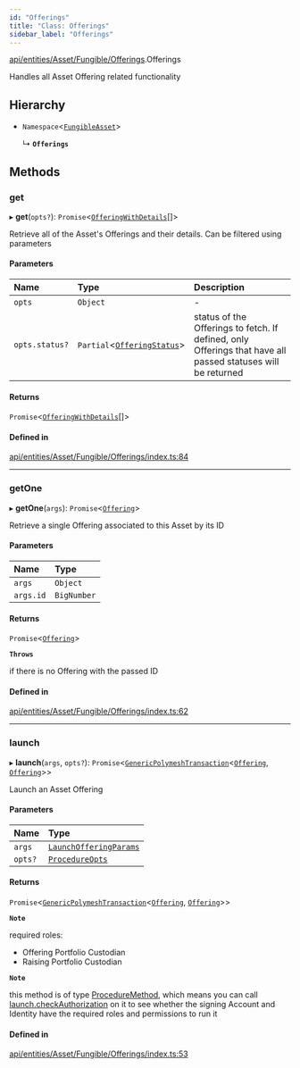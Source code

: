 ```yaml
---
id: "Offerings"
title: "Class: Offerings"
sidebar_label: "Offerings"
---
```


[api/entities/Asset/Fungible/Offerings](../../../../../../modules/API/Entities/Asset/Fungible/Offerings/Offerings.md).Offerings

Handles all Asset Offering related functionality

## Hierarchy

- `Namespace`\<[`FungibleAsset`](../FungibleAsset.md)\>

  ↳ **`Offerings`**

## Methods

### get

▸ **get**(`opts?`): `Promise`\<[`OfferingWithDetails`](../../../../../../interfaces/API/Entities/Types/OfferingWithDetails/OfferingWithDetails.md)[]\>

Retrieve all of the Asset's Offerings and their details. Can be filtered using parameters

#### Parameters

| Name | Type | Description |
| :------ | :------ | :------ |
| `opts` | `Object` | - |
| `opts.status?` | `Partial`\<[`OfferingStatus`](../../../../../../interfaces/API/Entities/Offering/Types/OfferingStatus/OfferingStatus.md)\> | status of the Offerings to fetch. If defined, only Offerings that have all passed statuses will be returned |

#### Returns

`Promise`\<[`OfferingWithDetails`](../../../../../../interfaces/API/Entities/Types/OfferingWithDetails/OfferingWithDetails.md)[]\>

#### Defined in

[api/entities/Asset/Fungible/Offerings/index.ts:84](https://github.com/PolymeshAssociation/polymesh-sdk/blob/c8da9dfce/src/api/entities/Asset/Fungible/Offerings/index.ts#L84)

___

### getOne

▸ **getOne**(`args`): `Promise`\<[`Offering`](../../../Offering/Offering.md)\>

Retrieve a single Offering associated to this Asset by its ID

#### Parameters

| Name | Type |
| :------ | :------ |
| `args` | `Object` |
| `args.id` | `BigNumber` |

#### Returns

`Promise`\<[`Offering`](../../../Offering/Offering.md)\>

**`Throws`**

if there is no Offering with the passed ID

#### Defined in

[api/entities/Asset/Fungible/Offerings/index.ts:62](https://github.com/PolymeshAssociation/polymesh-sdk/blob/c8da9dfce/src/api/entities/Asset/Fungible/Offerings/index.ts#L62)

___

### launch

▸ **launch**(`args`, `opts?`): `Promise`\<[`GenericPolymeshTransaction`](../../../../../../modules/API/Procedures/Types/Types.md#genericpolymeshtransaction)\<[`Offering`](../../../Offering/Offering.md), [`Offering`](../../../Offering/Offering.md)\>\>

Launch an Asset Offering

#### Parameters

| Name | Type |
| :------ | :------ |
| `args` | [`LaunchOfferingParams`](../../../../../../interfaces/API/Procedures/Types/LaunchOfferingParams/LaunchOfferingParams.md) |
| `opts?` | [`ProcedureOpts`](../../../../../../interfaces/API/Procedures/Types/ProcedureOpts/ProcedureOpts.md) |

#### Returns

`Promise`\<[`GenericPolymeshTransaction`](../../../../../../modules/API/Procedures/Types/Types.md#genericpolymeshtransaction)\<[`Offering`](../../../Offering/Offering.md), [`Offering`](../../../Offering/Offering.md)\>\>

**`Note`**

required roles:
  - Offering Portfolio Custodian
  - Raising Portfolio Custodian

**`Note`**

this method is of type [ProcedureMethod](../../../../../../interfaces/API/Procedures/Types/ProcedureMethod/ProcedureMethod.md), which means you can call [launch.checkAuthorization](../../../../../../interfaces/API/Procedures/Types/ProcedureMethod/ProcedureMethod.md#checkauthorization)
  on it to see whether the signing Account and Identity have the required roles and permissions to run it

#### Defined in

[api/entities/Asset/Fungible/Offerings/index.ts:53](https://github.com/PolymeshAssociation/polymesh-sdk/blob/c8da9dfce/src/api/entities/Asset/Fungible/Offerings/index.ts#L53)
